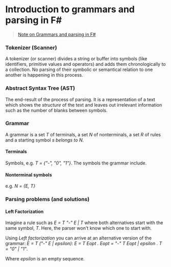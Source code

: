 # Introduction to grammars and parsing in F#
> [Note on Grammars and parsing in F#](https://learnit.itu.dk/pluginfile.php/166124/course/section/88007/parsernotes.pdf)

### Tokenizer (Scanner)
A tokenizer (or scanner) divides a string or buffer into symbols (like identifiers, primitive values and operators)
and adds them chronologically to a collection. No parsing of their symbolic or semantical relation to one another is happening in this process.

### Abstract Syntax Tree (AST)
The end-result of the process of parsing.
It is a representation of a text which shows the *structure* of the text and leaves out irrelevant information such as the number of blanks between symbols.

### Grammar
A grammar is a set *T* of terminals, a set *N* of nonterminals, a set *R* of rules and a starting symbol *s belongs to N*.

#### Terminals
Symbols, e.g. *T = {"-", "0", "1"}*. The symbols the grammar include.

#### Nonterminal symbols
e.g. *N = {E, T}*

### Parsing problems (and solutions)
#### Left Factorization

Imagine a rule such as *E = T "-" E | T* where both alternatives start with the same symbol, *T*.
Here, the parser won't know which one to start with.

Using *Left factorization* you can arrive at an alternative version of the grammar:
*E = T ("-" E | epsilon)*:
*E = T Eopt .
Eopt = "-" T Eopt | epsilon .
T = "0" | "1"*.

Where *epsilon* is an empty sequence.
